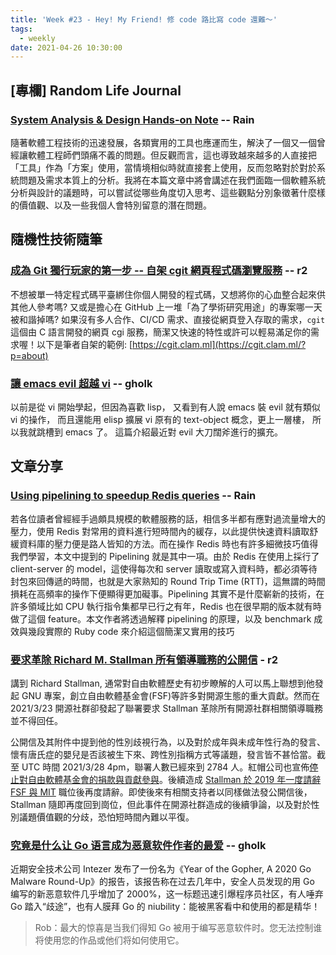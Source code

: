 ```yaml
---
title: 'Week #23 - Hey! My Friend! 修 code 路比寫 code 還難～'
tags:
  - weekly
date: 2021-04-26 10:30:00
---
```


## [專欄] Random Life Journal

### [System Analysis & Design Hands-on Note](https://medium.com/random-life-journal/system-analysis-design-hands-on-note-5d7a93bd106d?source=friends_link&sk=33bfd467082554d00464744ae2a98d04) -- Rain

隨著軟體工程技術的迅速發展，各類實用的工具也應運而生，解決了一個又一個曾經讓軟體工程師們頭痛不義的問題。但反觀而言，這也導致越來越多的人直接把「工具」作為「方案」使用，當情境相似時就直接套上使用，反而忽略對於對於系統問題及需求本質上的分析。我將在本篇文章中將會講述在我們面臨一個軟體系統分析與設計的議題時，可以嘗試從哪些角度切入思考、這些觀點分別象徵著什麼樣的價值觀、以及一些我個人會特別留意的潛在問題。

## 隨機性技術隨筆

### [成為 Git 獨行玩家的第一步 -- 自架 cgit 網頁程式碼瀏覽服務](https://sean0921.github.io/2021/03/27/be-a-git-single-player-cgit-tutorial) -- r2

不想被單一特定程式碼平臺綁住你個人開發的程式碼，又想將你的心血整合起來供其他人參考嗎? 又或是擔心在 GitHub 上一堆「為了學術研究用途」的專案哪一天被和諧掉嗎? 如果沒有多人合作、CI/CD 需求、直接從網頁登入存取的需求，`cgit` 這個由 C 語言開發的網頁 cgi 服務，簡潔又快速的特性或許可以輕易滿足你的需求喔！以下是筆者自架的範例: [https://cgit.clam.ml](https://cgit.clam.ml/?p=about)

### [讓 emacs evil 超越 vi](http://gholk.github.io/emacs-evil-over-vi.html) -- gholk
以前是從 vi 開始學起，但因為喜歡 lisp， 又看到有人說 emacs 裝 evil 就有類似 vi 的操作， 而且還能用 elisp 擴展 vi 原有的 text-object 概念，更上一層樓， 所以我就跳槽到 emacs 了。 這篇介紹最近對 evil 大刀闊斧進行的擴充。

## 文章分享

### [Using pipelining to speedup Redis queries](https://redis.io/topics/pipelining) -- Rain
若各位讀者曾經經手過頗具規模的軟體服務的話，相信多半都有應對過流量增大的壓力，使用 Redis 對常用的資料進行短時間內的緩存，以此提供快速資料讀取舒緩資料庫的壓力便是路人皆知的方法。而在操作 Redis 時也有許多細微技巧值得我們學習，本文中提到的 Pipelining 就是其中一項。由於 Redis 在使用上採行了 client-server 的 model，這使得每次和 server 讀取或寫入資料時，都必須等待封包來回傳遞的時間，也就是大家熟知的 Round Trip Time (RTT)，這無謂的時間損耗在高頻率的操作下便顯得更加礙事。Pipelining 其實不是什麼嶄新的技術，在許多領域比如 CPU 執行指令集都早已行之有年，Redis 也在很早期的版本就有時做了這個 feature。本文作者將透過解釋 pipelining 的原理，以及 benchmark 成效與幾段實際的 Ruby code 來介紹這個簡潔又實用的技巧


### [要求革除 Richard M. Stallman 所有領導職務的公開信](https://rms-open-letter.github.io) - r2

講到 Richard Stallman, 通常對自由軟體歷史有初步瞭解的人可以馬上聯想到他發起 GNU 專案，創立自由軟體基金會(FSF)等許多對開源生態的重大貢獻。然而在 2021/3/23 開源社群卻發起了聯署要求 Stallman 革除所有開源社群相關領導職務並不得回任。

公開信及其附件中提到他的性別歧視行為，以及對於成年與未成年性行為的發言、懷有唐氏症的嬰兒是否該被生下來、跨性別指稱方式等議題，發言皆不甚恰當。截至 UTC 時間 2021/3/28 4pm，聯署人數已經來到 2784 人。紅帽公司也宣佈[停止對自由軟體基金會的捐款與貢獻參與](https://www.redhat.com/en/blog/red-hat-statement-about-richard-stallmans-return-free-software-foundation-board)。後續造成 [Stallman 於 2019 年一度請辭 FSF 與 MIT](https://www.fsf.org/news/richard-m-stallman-resigns) 職位後再度請辭。即使後來有相關支持者以同樣做法發公開信後，Stallman 隨即再度回到崗位，但此事件在開源社群造成的後續爭論，以及對於性別議題價值觀的分歧，恐怕短時間內難以平復。

### [究竟是什么让 Go 语言成为恶意软件作者的最爱](https://tonybai.com/2021/03/07/go-malware-round-up-2020/) -- gholk
近期安全技术公司 Intezer 发布了一份名为《Year of the Gopher, A 2020 Go Malware Round-Up》的报告，该报告称在过去几年中，安全人员发现的用 Go 编写的新恶意软件几乎增加了 2000%，这一标题迅速引爆程序员社区，有人唾弃 Go 踏入“歧途”，也有人膜拜 Go 的 niubility：能被黑客看中和使用的都是精华！

> Rob：最大的惊喜是当我们得知 Go 被用于编写恶意软件时。您无法控制谁将使用您的作品或他们将如何使用它。

